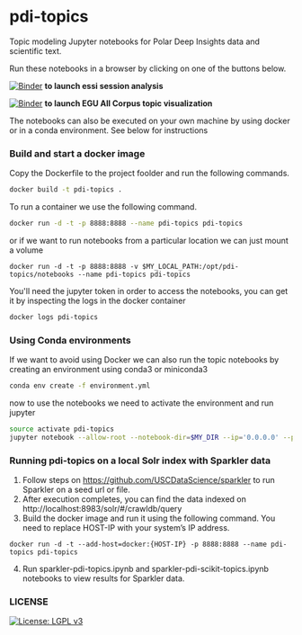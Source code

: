 # pdi-topics

Topic modeling Jupyter notebooks for Polar Deep Insights data and scientific text.

Run these notebooks in a browser by clicking on one of the buttons below.

[![Binder](https://mybinder.org/badge_logo.svg)](https://mybinder.org/v2/gh/USCDataScience/pdi-topics/binder?filepath=notebooks%2Fpdi%2Fpdi-topics-egu-essi.ipynb)  __to launch essi session analysis__

[![Binder](https://mybinder.org/badge_logo.svg)](https://mybinder.org/v2/gh/USCDataScience/pdi-topics/binder?filepath=notebooks%2Fpdi%2Fpdi-topics-egu-all-corpus.ipynb)  __to launch EGU All Corpus topic visualization__

The notebooks can also be executed on your own machine by using docker or in a conda environment. See below for instructions

### Build and start a docker image

Copy the Dockerfile to the project foolder and run the following commands.

```sh
docker build -t pdi-topics .
```

To run a container we use the following command.

```sh
docker run -d -t -p 8888:8888 --name pdi-topics pdi-topics
```

or if we want to run notebooks from a particular location we can just mount a volume

```
docker run -d -t -p 8888:8888 -v $MY_LOCAL_PATH:/opt/pdi-topics/notebooks --name pdi-topics pdi-topics
```

You'll need the jupyter token in order to access the notebooks, you can get it by inspecting the logs in the docker container

```sh
docker logs pdi-topics
```

### Using Conda environments

If we want to avoid using Docker we can also run the topic notebooks by creating an environment using conda3 or miniconda3

```sh
conda env create -f environment.yml
```
now to use the notebooks we need to activate the environment and run jupyter

```sh
source activate pdi-topics
jupyter notebook --allow-root --notebook-dir=$MY_DIR --ip='0.0.0.0' --port=8888 --no-browser
```

### Running pdi-topics on a local Solr index with Sparkler data

1. Follow steps on https://github.com/USCDataScience/sparkler to run Sparkler on a seed url or file.
2. After execution completes, you can find the data indexed on http://localhost:8983/solr/#/crawldb/query
3. Build the docker image and run it using the following command. You need to replace HOST-IP with your system’s IP address. 
```
docker run -d -t --add-host=docker:{HOST-IP} -p 8888:8888 --name pdi-topics pdi-topics
```
4. Run sparkler-pdi-topics.ipynb and sparkler-pdi-scikit-topics.ipynb notebooks to view results for Sparkler data.


### LICENSE
[![License: LGPL v3](https://img.shields.io/badge/License-LGPL%20v3-blue.svg)](https://www.gnu.org/licenses/lgpl-3.0)
